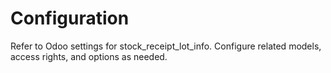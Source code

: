 # Configuration

Refer to Odoo settings for stock_receipt_lot_info. Configure related models, access rights, and options as needed.
